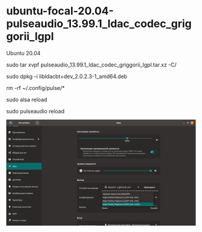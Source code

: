 # ubuntu-focal-20.04-pulseaudio_13.99.1_ldac_codec_griggorii_lgpl

Ubuntu 20.04

sudo tar xvpf pulseaudio_13.99.1_ldac_codec_griggorii_lgpl.tar.xz -C/

sudo dpkg -i libldacbt+dev_2.0.2.3-1_amd64.deb

rm -rf ~/.config/pulse/*

sudo alsa reload

sudo pulseaudio reload

<img src="https://github.com/Griggorii/ubuntu-focal-20.04-pulseaudio_13.99.1_ldac_codec_griggorii_lgpl/blob/master/LDAC-UBUNTU-20.0.4.png" alt="LDAC-UBUNTU-20.0.4.png">
